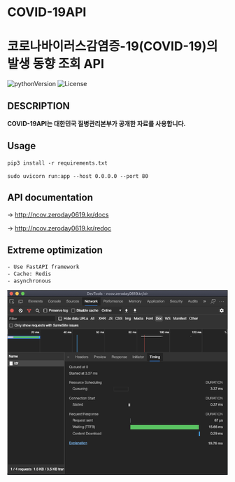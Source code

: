 # COVID-19API
코로나바이러스감염증-19(COVID-19)의 발생 동향 조회 API
======================================================
![pythonVersion](https://img.shields.io/badge/python-v3.8-blue) ![License](https://img.shields.io/badge/License-MIT-blue)

## DESCRIPTION
**COVID-19API는 대한민국 질병관리본부가 공개한 자료를 사용합니다.**


## Usage
```
pip3 install -r requirements.txt
```
```
sudo uvicorn run:app --host 0.0.0.0 --port 80
```

## API documentation

-> http://ncov.zeroday0619.kr/docs

-> http://ncov.zeroday0619.kr/redoc

## Extreme optimization
    - Use FastAPI framework
    - Cache: Redis
    - asynchronous
![TTFB 15.66ms](/src/img/TTFB.png)